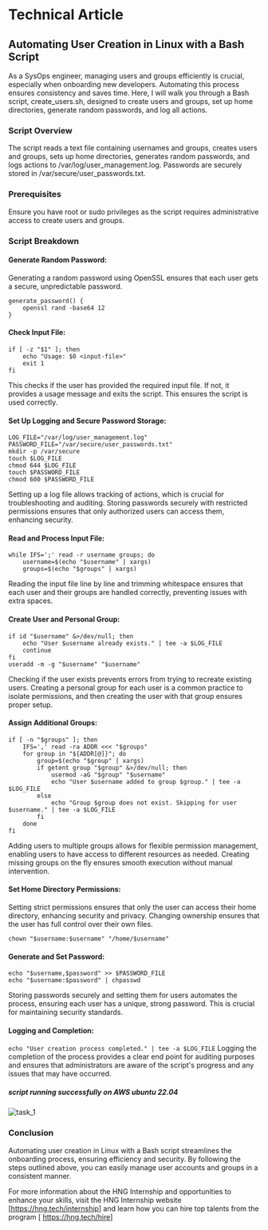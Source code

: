 # Technical Article
## Automating User Creation in Linux with a Bash Script
As a SysOps engineer, managing users and groups efficiently is crucial, especially when onboarding new developers. Automating this process ensures consistency and saves time. Here, I will walk you through a Bash script, create_users.sh, designed to create users and groups, set up home directories, generate random passwords, and log all actions.

### Script Overview
The script reads a text file containing usernames and groups, creates users and groups, sets up home directories, generates random passwords, and logs actions to /var/log/user_management.log. Passwords are securely stored in /var/secure/user_passwords.txt.

### Prerequisites
Ensure you have root or sudo privileges as the script requires administrative access to create users and groups.

### Script Breakdown


#### Generate Random Password:
Generating a random password using OpenSSL ensures that each user gets a secure, unpredictable password.

```
generate_password() {
    openssl rand -base64 12
}
```

#### Check Input File:

```
if [ -z "$1" ]; then
    echo "Usage: $0 <input-file>"
    exit 1
fi
```
This checks if the user has provided the required input file. If not, it provides a usage message and exits the script. This ensures the script is used correctly.

#### Set Up Logging and Secure Password Storage:

```
LOG_FILE="/var/log/user_management.log"
PASSWORD_FILE="/var/secure/user_passwords.txt"
mkdir -p /var/secure
touch $LOG_FILE
chmod 644 $LOG_FILE
touch $PASSWORD_FILE
chmod 600 $PASSWORD_FILE
```
Setting up a log file allows tracking of actions, which is crucial for troubleshooting and auditing. Storing passwords securely with restricted permissions ensures that only authorized users can access them, enhancing security.



#### Read and Process Input File:


```
while IFS=';' read -r username groups; do
    username=$(echo "$username" | xargs)
    groups=$(echo "$groups" | xargs)
```
Reading the input file line by line and trimming whitespace ensures that each user and their groups are handled correctly, preventing issues with extra spaces.

#### Create User and Personal Group:

```
if id "$username" &>/dev/null; then
    echo "User $username already exists." | tee -a $LOG_FILE
    continue
fi
useradd -m -g "$username" "$username"
```
Checking if the user exists prevents errors from trying to recreate existing users. Creating a personal group for each user is a common practice to isolate permissions, and then creating the user with that group ensures proper setup.

#### Assign Additional Groups:

```
if [ -n "$groups" ]; then
    IFS=',' read -ra ADDR <<< "$groups"
    for group in "${ADDR[@]}"; do
        group=$(echo "$group" | xargs)
        if getent group "$group" &>/dev/null; then
            usermod -aG "$group" "$username"
            echo "User $username added to group $group." | tee -a $LOG_FILE
        else
            echo "Group $group does not exist. Skipping for user $username." | tee -a $LOG_FILE
        fi
    done
fi
```
Adding users to multiple groups allows for flexible permission management, enabling users to have access to different resources as needed. Creating missing groups on the fly ensures smooth execution without manual intervention.

#### Set Home Directory Permissions:

Setting strict permissions ensures that only the user can access their home directory, enhancing security and privacy. Changing ownership ensures that the user has full control over their own files.

```chmod 700 "/home/$username"
chown "$username:$username" "/home/$username"
```


#### Generate and Set Password:

```password=$(generate_password)
echo "$username,$password" >> $PASSWORD_FILE
echo "$username:$password" | chpasswd
```
Storing passwords securely and setting them for users automates the process, ensuring each user has a unique, strong password. This is crucial for maintaining security standards.

#### Logging and Completion:

```echo "User creation process completed." | tee -a $LOG_FILE```
Logging the completion of the process provides a clear end point for auditing purposes and ensures that administrators are aware of the script's progress and any issues that may have occurred.

##### script running successfully on AWS ubuntu 22.04
![task_1](https://github.com/bankolejohn/-Linux-User-Creation-Bash-Script/assets/76499525/fd7bc86d-cfa9-4f6c-b244-bc90136c9d6c)



### Conclusion
Automating user creation in Linux with a Bash script streamlines the onboarding process, ensuring efficiency and security. By following the steps outlined above, you can easily manage user accounts and groups in a consistent manner.

For more information about the HNG Internship and opportunities to enhance your skills, visit the HNG Internship website [https://hng.tech/internship] and learn how you can hire top talents from the program [ https://hng.tech/hire]
